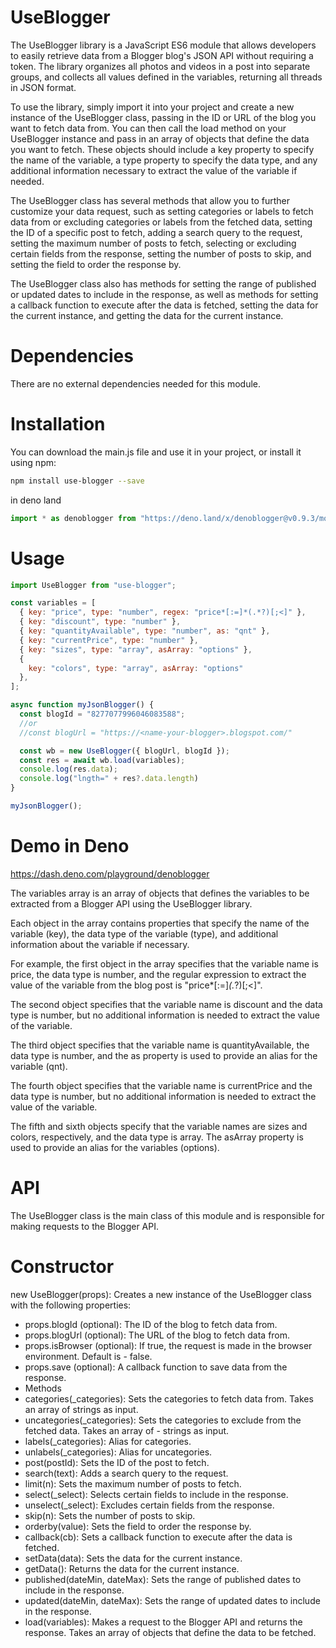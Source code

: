 # UseBlogger
The UseBlogger library is a JavaScript ES6 module that allows developers to easily retrieve data from a Blogger blog's JSON API without requiring a token. The library organizes all photos and videos in a post into separate groups, and collects all values defined in the variables, returning all threads in JSON format.

To use the library, simply import it into your project and create a new instance of the UseBlogger class, passing in the ID or URL of the blog you want to fetch data from. You can then call the load method on your UseBlogger instance and pass in an array of objects that define the data you want to fetch. These objects should include a key property to specify the name of the variable, a type property to specify the data type, and any additional information necessary to extract the value of the variable if needed.

The UseBlogger class has several methods that allow you to further customize your data request, such as setting categories or labels to fetch data from or excluding categories or labels from the fetched data, setting the ID of a specific post to fetch, adding a search query to the request, setting the maximum number of posts to fetch, selecting or excluding certain fields from the response, setting the number of posts to skip, and setting the field to order the response by.

The UseBlogger class also has methods for setting the range of published or updated dates to include in the response, as well as methods for setting a callback function to execute after the data is fetched, setting the data for the current instance, and getting the data for the current instance.
# Dependencies
There are no external dependencies needed for this module.


# Installation
You can download the main.js file and use it in your project, or install it using npm:
```sh
npm install use-blogger --save
```
in deno land
```js
import * as denoblogger from "https://deno.land/x/denoblogger@v0.9.3/mod.js";
```
# Usage
```js
import UseBlogger from "use-blogger";

const variables = [
  { key: "price", type: "number", regex: "price*[:=]*(.*?)[;<]" },
  { key: "discount", type: "number" },
  { key: "quantityAvailable", type: "number", as: "qnt" },
  { key: "currentPrice", type: "number" },
  { key: "sizes", type: "array", asArray: "options" },
  {
    key: "colors", type: "array", asArray: "options"
  },
];

async function myJsonBlogger() {
  const blogId = "8277077996046083588";
  //or
  //const blogUrl = "https://<name-your-blogger>.blogspot.com/"

  const wb = new UseBlogger({ blogUrl, blogId });
  const res = await wb.load(variables);
  console.log(res.data);
  console.log("lngth=" + res?.data.length)
}

myJsonBlogger();
```
# Demo in Deno
https://dash.deno.com/playground/denoblogger

The variables array is an array of objects that defines the variables to be extracted from a Blogger API using the UseBlogger library. 

Each object in the array contains properties that specify the name of the variable (key), the data type of the variable (type), and additional information about the variable if necessary. 

For example, the first object in the array specifies that the variable name is price, the data type is number, and the regular expression to extract the value of the variable from the blog post is "price*[:=]*(.*?)[;<]". 

The second object specifies that the variable name is discount and the data type is number, but no additional information is needed to extract the value of the variable. 

The third object specifies that the variable name is quantityAvailable, the data type is number, and the as property is used to provide an alias for the variable (qnt). 

The fourth object specifies that the variable name is currentPrice and the data type is number, but no additional information is needed to extract the value of the variable. 

The fifth and sixth objects specify that the variable names are sizes and colors, respectively, and the data type is array. The asArray property is used to provide an alias for the variables (options). 

# API
The UseBlogger class is the main class of this module and is responsible for making requests to the Blogger API.

# Constructor
new UseBlogger(props): Creates a new instance of the UseBlogger class with the following properties:

- props.blogId (optional): The ID of the blog to fetch data from.
- props.blogUrl (optional): The URL of the blog to fetch data from.
- props.isBrowser (optional): If true, the request is made in the browser environment. Default is - false.
- props.save (optional): A callback function to save data from the response.
- Methods
- categories(_categories): Sets the categories to fetch data from. Takes an array of strings as input.
- uncategories(_categories): Sets the categories to exclude from the fetched data. Takes an array of - strings as input.
- labels(_categories): Alias for categories.
- unlabels(_categories): Alias for uncategories.
- post(postId): Sets the ID of the post to fetch.
- search(text): Adds a search query to the request.
- limit(n): Sets the maximum number of posts to fetch.
- select(_select): Selects certain fields to include in the response.
- unselect(_select): Excludes certain fields from the response.
- skip(n): Sets the number of posts to skip.
- orderby(value): Sets the field to order the response by.
- callback(cb): Sets a callback function to execute after the data is fetched.
- setData(data): Sets the data for the current instance.
- getData(): Returns the data for the current instance.
- published(dateMin, dateMax): Sets the range of published dates to include in the response.
- updated(dateMin, dateMax): Sets the range of updated dates to include in the response.
- load(variables): Makes a request to the Blogger API and returns the response. Takes an array of objects that define the data to be fetched.
  
